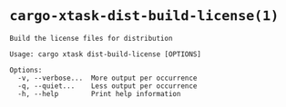 # `cargo-xtask-dist-build-license(1)`

```test
Build the license files for distribution

Usage: cargo xtask dist-build-license [OPTIONS]

Options:
  -v, --verbose...  More output per occurrence
  -q, --quiet...    Less output per occurrence
  -h, --help        Print help information
```
